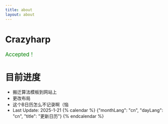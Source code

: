 ```yaml
---
title: about
layout: about
---
```

# Crazyharp
<p style="color: green;font-size: larger">Accepted！ </p>

# 目前进度
* 搬迁算法模板到网站上
* 更改布局
* 这个B日历怎么不记录啊（恼
* Last Update: 2025-1-21
{% calendar %}
{"monthLang": "cn", "dayLang": "cn", "title": "更新日历"}
{% endcalendar %}